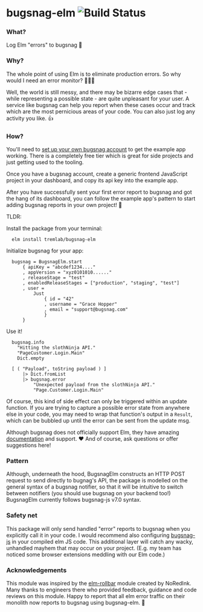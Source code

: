 # bugsnag-elm ![Build Status](https://travis-ci.org/NoRedInk/bugsnag-elm.svg?branch=master)

### What?
Log Elm "errors" to bugsnag 🐛

### Why?
The whole point of using Elm is to eliminate production errors.  So why would I need an error monitor? 🤷🏼‍♀️

Well, the world is still messy, and there may be bizarre edge cases that - while representing a possible state - are quite unpleasant for your user.  A service like bugsnag can help you report when these cases occur and track which are the most pernicious areas of your code.  You can also just log any activity you like. 👍

### How?
You'll need to [set up your own bugsnag account](https://app.bugsnag.com/user/new/) to get the example app working. There is a completely free tier which is great for side projects and just getting used to the tooling.

Once you have a bugsnag account, create a generic frontend JavaScript project in your dashboard, and copy its api key into the example app.

After you have successfully sent your first error report to bugsnag and got the hang of its dashboard, you can follow the example app's pattern to start adding bugsnag reports in your own project! 🎉

TLDR:

Install the package from your terminal:

      elm install tremlab/bugsnag-elm

Initialize bugsnag for your app:

      bugsnag = BugsnagElm.start
          { apiKey = "abcdef1234...."
          , appVersion = "xyz0101010......"
          , releaseStage = "test"
          , enabledReleaseStages = ["production", "staging", "test"]
          , user =
              Just
                  { id = "42"
                  , username = "Grace Hopper"
                  , email = "support@bugsnag.com"
                  }
          }

Use it!

      bugsnag.info
        "Hitting the slothNinja API."
        "PageCustomer.Login.Main"
        Dict.empty

      [ ( "Payload", toString payload ) ]
          |> Dict.fromList
          |> bugsnag.error
              "Unexpected payload from the slothNinja API."
              "Page.Customer.Login.Main"

Of course, this kind of side effect can only be triggered within an update function. If you are trying to capture a possible error state from anywhere else in your code, you may need to wrap that function's output in a `Result`, which can be bubbled up until the error can be sent from the update msg.

Although bugsnag does not officially support Elm, they have amazing [documentation](https://docs.bugsnag.com/) and support. ♥️ And of course, ask questions or offer suggestions here!

### Pattern
Although, underneath the hood, BugsnagElm constructs an HTTP POST request to send directly to bugnag's API, the package is modelled on the general syntax of a bugsnag notifier, so that it will be intuitive to switch between notifiers (you should use bugsnag on your backend too!) BugsnagElm currently follows bugsnag-js v7.0 syntax.

### Safety net
This package will only send handled "error" reports to bugsnag when you explicitly call it in your code. I would recommend also configuring [bugsnag-js](https://docs.bugsnag.com/platforms/javascript/) in your compiled elm JS code. This additional layer will catch any wacky, unhandled mayhem that may occur on your project.  (E.g. my team has noticed some browser extensions meddling with our Elm code.)

### Acknowledgements
This module was inspired by the [elm-rollbar](https://github.com/NoRedInk/elm-rollbar) module created by NoRedInk.  Many thanks to engineers there who provided feedback, guidance and code reviews on this module. Happy to report that all elm error traffic on their monolith now reports to bugsnag using bugsnag-elm. 💪
